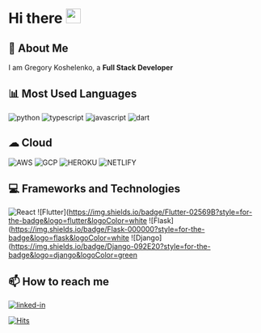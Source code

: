 # Hi there <img src="https://media.giphy.com/media/hvRJCLFzcasrR4ia7z/giphy.gif" width="29px" height="29px">
## 🚀 About Me
I am Gregory Koshelenko, a **Full Stack Developer** 

<!--
**GregoryKoshelenko/GregoryKoshelenko** is a ✨ _special_ ✨ repository because its `README.md` (this file) appears on your GitHub profile.


- 🌱 I’m currently learning Flutter, Next.js, ML, Data Analytics
- 👯 I’m looking to collaborate on ML, Web and Big Data

-->

## 📊 Most Used Languages
![python](https://img.shields.io/badge/Python-FFD43B?style=for-the-badge&logo=python&logoColor=blue)
![typescript](https://img.shields.io/badge/TypeScript-3178C6?style=for-the-badge&logo=typescript&logoColor=white)
![javascript](https://img.shields.io/badge/JavaScript-323330?style=for-the-badge&logo=javascript&logoColor=F7DF1E)
![dart](https://img.shields.io/badge/Dart-0175C2?style=for-the-badge&logo=dart&logoColor=white)


## ☁ Cloud
![AWS](https://img.shields.io/badge/badge/Amazon_AWS-FF9900?style=for-the-badge&logo=amazonaws&logoColor=white)
![GCP](https://img.shields.io/badge/Google_Cloud-4285F4?style=for-the-badge&logo=google-cloud&logoColor=white)
![HEROKU](https://img.shields.io/badge/Heroku-430098?style=for-the-badge&logo=heroku&logoColor=white)
![NETLIFY](https://img.shields.io/badge/Netlify-00C7B7?style=for-the-badge&logo=netlify&logoColor=white)

## 💻 Frameworks and Technologies
![React](https://img.shields.io/badge/React-20232A?style=for-the-badge&logo=react&logoColor=61DAFB)
![Flutter](https://img.shields.io/badge/Flutter-02569B?style=for-the-badge&logo=flutter&logoColor=white
![Flask](https://img.shields.io/badge/Flask-000000?style=for-the-badge&logo=flask&logoColor=white
![Django](https://img.shields.io/badge/Django-092E20?style=for-the-badge&logo=django&logoColor=green

## 📫 How to reach me
[![linked-in](https://img.shields.io/badge/LinkedIn-0077B5?style=for-the-badge&logo=linkedin&logoColor=white)](https://www.linkedin.com/in/gregory-koshelenko/)

[![Hits](https://hits.seeyoufarm.com/api/count/incr/badge.svg?url=https%3A%2F%2Fgithub.com%2FGregoryKoshelenko&count_bg=%2379C83D&title_bg=%23555555&icon=&icon_color=%23E7E7E7&title=hits&edge_flat=false)](https://hits.seeyoufarm.com)
